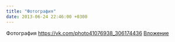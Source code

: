 ```yaml
---
title: "Фотография"
date: 2013-06-24 22:46:00 +0300
---
```


Фотография
<a class="vk-attach" href="https://vk.com/photo41076938_306174436">https://vk.com/photo41076938_306174436</a>
<a class="vk-attach" href="https://vk.com/photo41076938_306174436">Вложение</a>
